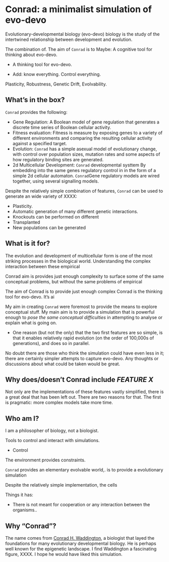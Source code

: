 # Conrad: a minimalist simulation of evo-devo

Evolutionary-developmental biology (evo-devo) biology is the study of the intertwined relationship between development and evolution.

The combination of. The aim of `Conrad` is to 
Maybe: A cognitive tool for thinking about evo-devo.
* A thinking tool for evo-devo.

* Add: know everything. Control everything.

Plasticity, Robustness, Genetic Drift, Evolvability. 

## What’s in the box?

`Conrad` provides the following:

* Gene Regulation: A Boolean model of gene regulation that generates a discrete time series of Boolean cellular activity.
* Fitness evaluation: Fitness is measure by exposing genes to a variety of different environments and comparing the resulting cellular activity against a specified target.
* Evolution: `Conrad` has a simple asexual model of evolutionary change, with control over population sizes, mutation rates and some aspects of how regulatory binding sites are generated. 
* 2d Multicellular Development: `Conrad` developmental systtem By embedding into the same genes regulatory control in in the form of a simple 2d cellular automaton. `Conrad`Gene regulatory models are wired together, using several signalling models.

Despite the relatively simple combination of features, `Conrad` can be used to generate an wide variety of XXXX: 

* Plasticity. 
* Automatic generation of many different genetic interactions.
* Knockouts can be performed on different 
* Transplanted 
* New populations can be generated


## What is it for?

The evolution and development of multicellular form is one of the most striking processes in the biological world. Understanding the complex interaction between these empirical 

Conrad aim is provides just enough complexity to surface some of the same conceptual problems, but without the same problems of empirical 

The aim of Conrad is to provide just enough complex
Conrad is the thinking tool for evo-devo. It’s ai

My aim in creating `Conrad` were foremost to provide the means to explore conceptual stuff. My main aim is to provide a simulation that is powerful enough to *pose the same conceptual difficulties* in attempting to analyse or explain what is going on.

* One reason (but not the only) that the two first features are so simple, is that it enables relatively rapid evolution (on the order of 100,000s of generations), and does so in parallel.

No doubt there are those who think the simulation could have even less in it; there are certainly simpler attempts to capture evo-devo. Any thoughts or discussions about what could be taken would be great.

## Why does/doesn’t Conrad include *FEATURE X*

Not only are the implementations of these features vastly simplified, there is a great deal that has been left out. There are two reasons for that. The first is pragmatic: more complex models take more time.

## Who am I?

I am a philosopher of biology, not a biologist. 

Tools to control and interact with simulations.
* Control

The environment provides constraints.

`Conrad` provides an elementary evolvable world,. is to provide a evolutionary simulation 

Despite the relatively simple implementation, the cells 

Things it has:
* There is not meant for cooperation or any interaction between the organisms..

## Why “Conrad”?

The name comes from [Conrad H. Waddington][1], a biologist that layed the foundations for many evolutionary developmental biology. He is perhaps well known for the epigenetic landscape. I find Waddington a fascinating figure, XXXX. I hope he would have liked this simulation.

[1]:	https://en.wikipedia.org/wiki/C._H._Waddington
